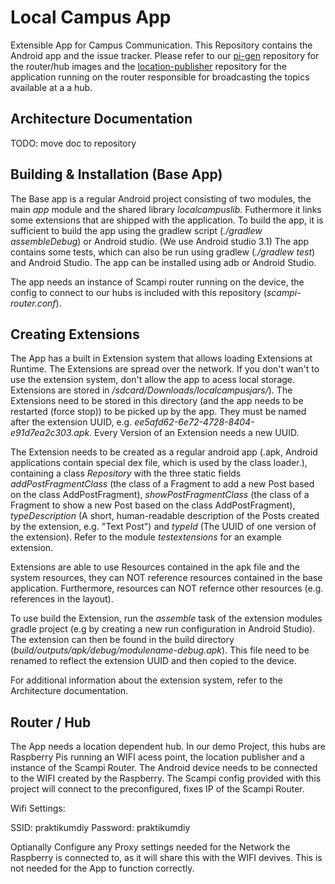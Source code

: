 # Local Campus App

Extensible App for Campus Communication. This Repository contains the Android
app and the issue tracker. Please refer to our 
[pi-gen](https://gitlab.com/diy-networking-team2/pi-gen)
repository for the router/hub images and the
[location-publisher](https://gitlab.com/diy-networking-team2/location-publisher)
repository for the application running on the router responsible
for broadcasting the topics available at a a hub.

## Architecture Documentation
TODO: move doc to repository

## Building & Installation (Base App)

The Base app is a regular Android project consisting of two modules, the main
*app* module and the shared library *localcampuslib*. Futhermore it links some
extensions that are shipped with the application. To build the app, it is
sufficient to build the app using the gradlew script (*./gradlew
assembleDebug*) or Android studio. (We use Android studio 3.1) The app
contains some tests, which can also be run using gradlew (*./gradlew test*)
and Android Studio. The app can be installed using adb or Android Studio.

The app needs an instance of Scampi router running on the device, the config
to connect to our hubs is included with this repository (*scampi-router.conf*).

## Creating Extensions

The App has a built in Extension system that allows loading Extensions at
Runtime. The Extensions are spread over the network. If you don't wan't to use
the extension system, don't allow the app to acess local storage. Extensions
are stored in */sdcard/Downloads/localcampusjars/*). The Extensions need to be
stored in this directory (and the app needs to be restarted (force stop)) to
be picked up by the app. They must be named after the extension UUID, e.g.
*ee5afd62-6e72-4728-8404-e91d7ea2c303.apk*. Every Version of an Extension
needs a new UUID.

The Extension needs to be created as a regular android app (.apk, Android
applications contain special dex file, which is used by the class loader.),
containing a class *Repository* with the three static fields
*addPostFragmentClass* (the class of a Fragment to add a new Post based on the
class AddPostFragment), *showPostFragmentClass* (the class of a Fragment to
show a new Post based on the class AddPostFragment),     *typeDescription* (A
short, human-readable description of the Posts created by the extension, e.g.
"Text Post")     and *typeId* (The UUID of one version of the extension).
Refer to the module *testextensions* for an example extension.

Extensions are able to use Resources contained in the apk file and the system
resources, they can NOT reference resources contained in the base application.
Furthermore, resources can NOT refernce other resources (e.g. references in
the layout).

To use build the Extension, run the *assemble* task of the extension modules
gradle project (e.g by creating a new run configuration in Android Studio).
The extension can then be found in the build directory
(*build/outputs/apk/debug/modulename-debug.apk*). This file need to be renamed
to reflect the extension UUID and then copied to the device.

For additional information about the extension system, refer to the
Architecture documentation.

## Router / Hub

The App needs a location dependent hub. In our demo Project, this hubs are
Raspberry Pis running an WIFI acess point, the location publisher and a
instance of the Scampi Router. The Android device needs to be connected to the
WIFI created by the Raspberry. The Scampi config provided with this project
will connect to the preconfigured, fixes IP of the Scampi Router.

Wifi Settings:

SSID: praktikumdiy
Password: praktikumdiy

Optianally Configure any Proxy settings needed for the Network the Raspberry
is connected to, as it will share this with the WIFI devives. This is not
needed for the App to function correctly.
